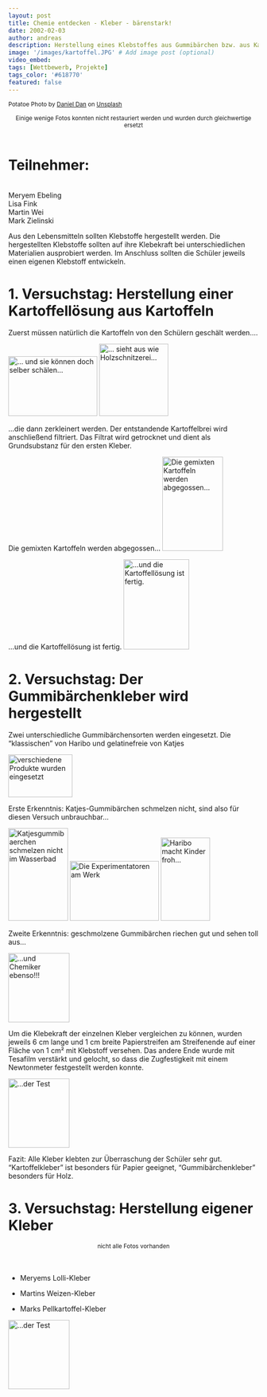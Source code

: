 ```yaml
---
layout: post
title: Chemie entdecken - Kleber - bärenstark!
date: 2002-02-03
author: andreas
description: Herstellung eines Klebstoffes aus Gummibärchen bzw. aus Kartoffeln
image: '/images/kartoffel.JPG' # Add image post (optional)
video_embed:
tags: [Wettbewerb, Projekte]
tags_color: '#618770'
featured: false
---
```


<small>Potatoe Photo by <a href="https://unsplash.com/@outsideclick?utm_content=creditCopyText&utm_medium=referral&utm_source=unsplash">Daniel Dan</a> on <a href="https://unsplash.com/photos/a-pile-of-potatoes-nyAs_YWU3_I?utm_content=creditCopyText&utm_medium=referral&utm_source=unsplash">Unsplash</a></small>

<div style="text-align: center;">
  <small>Einige wenige Fotos konnten nicht restauriert werden und wurden durch gleichwertige ersetzt</small>
</div>

<br>  

# Teilnehmer: 
<br>Meryem Ebeling<br>Lisa Fink<br>Martin Wei <br>Mark Zielinski<br>

	
Aus den Lebensmitteln sollten Klebstoffe hergestellt werden. Die hergestellten Klebstoffe sollten auf ihre Klebekraft bei unterschiedlichen Materialien ausprobiert werden. Im Anschluss sollten die Schüler jeweils einen eigenen Klebstoff entwickeln.

# 1. Versuchstag: Herstellung einer Kartoffellösung aus Kartoffeln

Zuerst müssen natürlich die Kartoffeln von den Schülern geschält werden....

<img id="Bild71" height="120" width="179" src="{{site.baseurl}}/images/2002_1_files/kartoffel1.JPG" border="0" alt="... und sie können doch selber schälen...">

<img id="Bild72" height="145" width="139" src="{{site.baseurl}}/images/2002_1_files/kartoffel2.JPG" border="0" alt="... sieht aus wie Holzschnitzerei...">

...die dann zerkleinert werden. Der entstandende Kartoffelbrei wird anschließend filtriert. Das Filtrat wird getrocknet und dient als Grundsubstanz für den ersten Kleber.

Die gemixten Kartoffeln werden abgegossen...
<img id="Bild69" height="189" width="122" src="{{site.baseurl}}/images/2002_1_files/kartoffel3.JPG" border="0" alt="Die gemixten Kartoffeln werden abgegossen...">

...und die Kartoffellösung ist fertig.
<img id="Bild70" height="181" width="132" src="{{site.baseurl}}/images/2002_1_files/kartoffel4.JPG" border="0" alt="...und die Kartoffellösung ist fertig.">

	
# 2. Versuchstag: Der Gummibärchenkleber wird hergestellt

Zwei unterschiedliche Gummibärchensorten werden eingesetzt. Die “klassischen” von Haribo und gelatinefreie von Katjes

<img id="Bild76" height="86" width="129" src="{{site.baseurl}}/images/2002_1_files/gummi.JPG" border="0" alt="verschiedene Produkte wurden eingesetzt">

Erste Erkenntnis: Katjes-Gummibärchen schmelzen nicht, sind also für diesen Versuch unbrauchbar...

<img id="Bild74" height="186" width="120" src="{{site.baseurl}}/images/2002_1_files/bar1.jpg" border="0" alt="Katjesgummibaerchen schmelzen nicht im Wasserbad">

<img id="Bild75" height="120" width="179" src="{{site.baseurl}}/images/2002_1_files/bar2.JPG" border="0" alt="Die Experimentatoren am Werk">

<img id="Bild77" height="167" width="99" src="{{site.baseurl}}/images/2002_1_files/gummi2.JPG" border="0" alt="Haribo macht Kinder froh...">

Zweite Erkenntnis: geschmolzene Gummibärchen riechen gut und sehen toll aus...

<img id="Bild78" height="139" width="123" src="{{site.baseurl}}/images/2002_1_files/gummi3.JPG" border="0" alt="...und Chemiker ebenso!!!">

Um die Klebekraft der einzelnen Kleber vergleichen zu können, wurden jeweils 6 cm lange und 1 cm breite Papierstreifen am Streifenende auf einer Fläche von 1 cm² mit Klebstoff versehen. Das andere Ende wurde mit Tesafilm verstärkt und gelocht, so dass die Zugfestigkeit mit einem Newtonmeter festgestellt werden konnte.

<img id="Bild78" height="139" width="123" src="{{site.baseurl}}/images/2002_1_files/kleb1.JPG" border="0" alt="...der Test">

Fazit: Alle Kleber klebten zur Überraschung der Schüler sehr gut. “Kartoffelkleber” ist besonders für Papier geeignet, “Gummibärchenkleber” besonders für Holz.

	
# 3. Versuchstag: Herstellung eigener Kleber

<div style="text-align: center;">
  <small>nicht alle Fotos vorhanden</small>
</div>

<br>
<br>    

- Meryems Lolli-Kleber
	
- Martins Weizen-Kleber

- Marks Pellkartoffel-Kleber
<img id="Bild78" height="139" width="123" src="{{site.baseurl}}/images/2002_1_files/mark.JPG" border="0" alt="...der Test">

